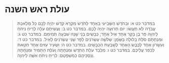 # עולת ראש השנה

> במדבר כט א: וּבַחֹדֶשׁ הַשְּׁבִיעִי בְּאֶחָד לַחֹדֶשׁ מִקְרָא קֹדֶשׁ יִהְיֶה לָכֶם כָּל מְלֶאכֶת עֲבֹדָה לֹא תַעֲשׂוּ:  יוֹם תְּרוּעָה יִהְיֶה לָכֶם.
> במדבר כט ב: וַעֲשִׂיתֶם עֹלָה לְרֵיחַ נִיחֹחַ לַיהוָה פַּר בֶּן בָּקָר אֶחָד אַיִל אֶחָד; כְּבָשִׂים בְּנֵי שָׁנָה שִׁבְעָה תְּמִימִם.
> במדבר כט ג: וּמִנְחָתָם סֹלֶת בְּלוּלָה בַשָּׁמֶן:  שְׁלֹשָׁה עֶשְׂרֹנִים לַפָּר שְׁנֵי עֶשְׂרֹנִים לָאָיִל.
> במדבר כט ד: וְעִשָּׂרוֹן אֶחָד לַכֶּבֶשׂ הָאֶחָד לְשִׁבְעַת הַכְּבָשִׂים.
> במדבר כט ה: וּשְׂעִיר עִזִּים אֶחָד חַטָּאת לְכַפֵּר עֲלֵיכֶם.
> במדבר כט ו: מִלְּבַד עֹלַת הַחֹדֶשׁ וּמִנְחָתָהּ וְעֹלַת הַתָּמִיד וּמִנְחָתָהּ וְנִסְכֵּיהֶם כְּמִשְׁפָּטָם:  לְרֵיחַ נִיחֹחַ אִשֶּׁה לַיהוָה. 
 

